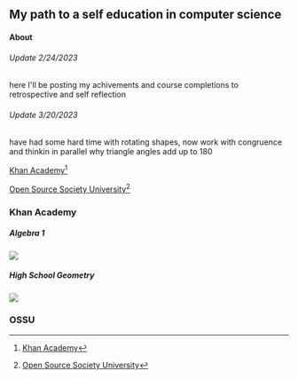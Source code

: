 ## My path to a self education in computer science
#### About
###### Update 2/24/2023
here I'll be posting my achivements and course completions to retrospective and self reflection 
###### Update 3/20/2023
have had some hard time with rotating shapes, now work with congruence and thinkin in parallel why triangle angles add up to 180


[Khan Academy](#khan-academy)[^1]

[Open Source Society University](#ossu)[^2]


### Khan Academy
##### Algebra 1 
![](https://progress-bar.dev/97/?scale=100&title=&width=90&color=babaca&suffix=%)

##### High School Geometry 
![](https://progress-bar.dev/28/?scale=100&title=&width=90&color=babaca&suffix=%)


### OSSU




[^1]: [Khan Academy](https://www.khanacademy.org/profile/me/courses)
[^2]: [Open Source Society University](https://github.com/ossu/computer-science)
